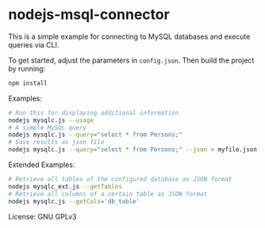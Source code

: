 # nodejs-msql-connector
This is a simple example for connecting to MySQL databases and execute queries via CLI.

To get started, adjust the parameters in `config.json`. 
Then build the project by running:
```bash
npm install
```
Examples:
```bash
# Run this for displaying additional information
nodejs mysqlc.js --usage
# A simple MySQL query
nodejs mysqlc.js --query="select * from Persons;"
# Save results as json file
nodejs mysqlc.js --query="select * from Persons;" --json > myfile.json
```
Extended Examples:
```bash
# Retrieve all tables of the configured database as JSON format
nodejs mysqlc_ext.js --getTables
# Retrieve all columns of a certain table as JSON format
nodejs mysqlc.js --getCols='db_table'
```

License: GNU GPLv3
